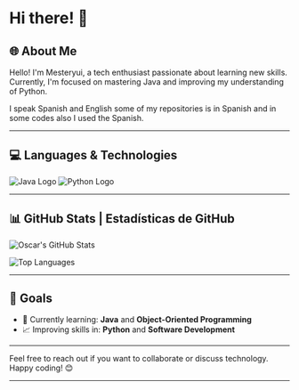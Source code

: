 # Hi there! 👋 

## 🌐 About Me
Hello! I'm Mesteryui, a tech enthusiast passionate about learning new skills. Currently, I'm focused on mastering Java and improving my understanding of Python.

I speak Spanish and English some of my repositories is in Spanish and in some codes also I used the Spanish.

---

## 💻 Languages & Technologies

 ![Java Logo](https://img.shields.io/badge/Java-ED8B00?style=for-the-badge&logo=java&logoColor=white)
 ![Python Logo](https://img.shields.io/badge/Python-3776AB?style=for-the-badge&logo=python&logoColor=white)

---

## 📊 GitHub Stats | Estadísticas de GitHub

![Oscar's GitHub Stats](https://github-readme-stats.vercel.app/api?username=mesteryui&show_icons=true&theme=radical)

<!-- For language stats, you can use: -->
![Top Languages](https://github-readme-stats.vercel.app/api/top-langs/?username=mesteryui&layout=compact&theme=radical)

---

## 🎯 Goals
- 🌱 Currently learning: **Java** and **Object-Oriented Programming**
- 📈 Improving skills in: **Python** and **Software Development**

---

Feel free to reach out if you want to collaborate or discuss technology. Happy coding! 😊

---


<!---
mesteryui/mesteryui is a ✨ special ✨ repository because its `README.md` (this file) appears on your GitHub profile.
You can click the Preview link to take a look at your changes.
--->
